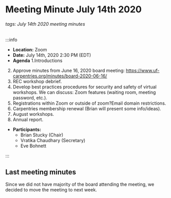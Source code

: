 Meeting Minute July 14th 2020
===

###### tags: July 14th 2020 meeting minutes

:::info
- **Location:** Zoom
- **Date:** July 14th, 2020 2:30 PM (EDT)
- **Agenda**
1.Introductions
2. Approve minutes from June 16, 2020 board meeting: https://www.uf-carpentries.org/minutes/board-2020-06-16/
3. REC workshop debrief.
4. Develop best practices procedures for security and safety of virtual workshops. We can discuss: Zoom features (waiting room, meeting password, etc.).
5. Registrations within Zoom or outside of zoom?Email domain restrictions.
6. Carpentries membership renewal (Brian will present some info/ideas).
7. August workshops.
8. Annual report.
- **Participants:**
    - Brian Stucky (Chair)
    - Vratika Chaudhary (Secretary)
    - Eve Bohnett
    


:::
## Last meeting minutes 
Since we did not have majority of the board attending the meeting, we decided to move the meeting to next week. 



